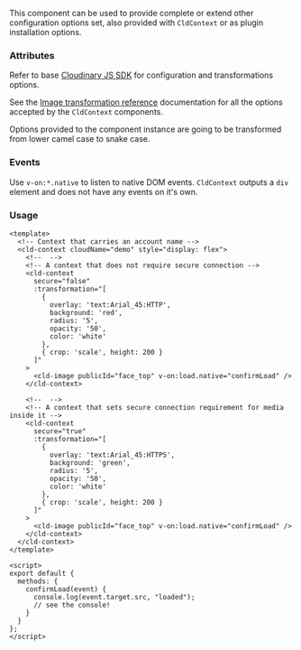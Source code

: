 This component can be used to provide complete or extend other configuration options set, also provided with `CldContext` or as plugin installation options.

### Attributes

Refer to base [Cloudinary JS SDK](https://github.com/cloudinary/cloudinary_js#configuration) for configuration and transformations options.

See the [Image transformation reference](https://cloudinary.com/documentation/image_transformation_reference) documentation for all the options accepted by the `CldContext` components.

Options provided to the component instance are going to be transformed from lower camel case to snake case.

### Events

Use `v-on:*.native` to listen to native DOM events. `CldContext` outputs a `div` element and does not have any events on it's own.

### Usage

```vue
<template>
  <!-- Context that carries an account name -->
  <cld-context cloudName="demo" style="display: flex">
    <!--  -->
    <!-- A context that does not require secure connection -->
    <cld-context
      secure="false"
      :transformation="[
        {
          overlay: 'text:Arial_45:HTTP',
          background: 'red',
          radius: '5',
          opacity: '50',
          color: 'white'
        },
        { crop: 'scale', height: 200 }
      ]"
    >
      <cld-image publicId="face_top" v-on:load.native="confirmLoad" />
    </cld-context>

    <!--  -->
    <!-- A context that sets secure connection requirement for media inside it -->
    <cld-context
      secure="true"
      :transformation="[
        {
          overlay: 'text:Arial_45:HTTPS',
          background: 'green',
          radius: '5',
          opacity: '50',
          color: 'white'
        },
        { crop: 'scale', height: 200 }
      ]"
    >
      <cld-image publicId="face_top" v-on:load.native="confirmLoad" />
    </cld-context>
  </cld-context>
</template>

<script>
export default {
  methods: {
    confirmLoad(event) {
      console.log(event.target.src, "loaded");
      // see the console!
    }
  }
};
</script>
```

